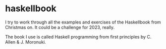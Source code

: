 # haskellbook

I try to work through all the examples and exercises of the Haskellbook from Christmas on. It could be a challenge for 2023, really.

The book I use is called Haskell programming from first principles by C. Allen & J. Moronuki.
